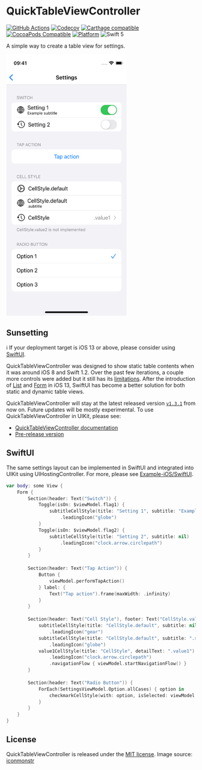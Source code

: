 # QuickTableViewController

[![GitHub Actions](https://github.com/bcylin/QuickTableViewController/workflows/CI/badge.svg)](https://github.com/bcylin/QuickTableViewController/actions)
[![Codecov](https://img.shields.io/codecov/c/github/bcylin/QuickTableViewController)](https://codecov.io/gh/bcylin/QuickTableViewController)
[![Carthage compatible](https://img.shields.io/badge/carthage-compatible-green.svg)](https://github.com/Carthage/Carthage)
[![CocoaPods Compatible](https://img.shields.io/cocoapods/v/QuickTableViewController.svg)](https://cocoapods.org/pods/QuickTableViewController)
[![Platform](https://img.shields.io/cocoapods/p/QuickTableViewController?label=docs)](https://bcylin.github.io/QuickTableViewController)
![Swift 5](https://img.shields.io/badge/Swift-5-orange.svg)

A simple way to create a table view for settings.

<img src="https://raw.githubusercontent.com/bcylin/QuickTableViewController/develop/Documentation/Screenshot.png" width="320"></img>

## Sunsetting

ℹ️ If your deployment target is iOS 13 or above, please consider using [SwiftUI](#SwiftUI).

QuickTableViewController was designed to show static table contents when it was around iOS 8 and Swift 1.2. Over the past few iterations, a couple more controls were added but it still has its [limitations](https://github.com/bcylin/QuickTableViewController/tree/develop/Documentation/README.md#limitations). After the introduction of [List](https://developer.apple.com/documentation/swiftui/list) and [Form](https://developer.apple.com/documentation/swiftui/form) in iOS 13, SwiftUI has become a better solution for both static and dynamic table views.

QuickTableViewController will stay at the latest released version [`v1.3.1`](https://github.com/bcylin/QuickTableViewController/tree/v1.3.1) from now on. Future updates will be mostly experimental. To use QuickTableViewController in UIKit, please see:

- [QuickTableViewController documentation](https://bcylin.github.io/QuickTableViewController)
- [Pre-release version](https://github.com/bcylin/QuickTableViewController/tree/develop/Documentation)

## SwiftUI

The same settings layout can be implemented in SwiftUI and integrated into UIKit using UIHostingController. For more, please see [Example-iOS/SwiftUI](https://github.com/bcylin/QuickTableViewController/tree/develop/Example-iOS/SwiftUI).

```swift
var body: some View {
    Form {
        Section(header: Text("Switch")) {
            Toggle(isOn: $viewModel.flag1) {
                subtitleCellStyle(title: "Setting 1", subtitle: "Example subtitle")
                    .leadingIcon("globe")
            }
            Toggle(isOn: $viewModel.flag2) {
                subtitleCellStyle(title: "Setting 2", subtitle: nil)
                    .leadingIcon("clock.arrow.circlepath")
            }
        }

        Section(header: Text("Tap Action")) {
            Button {
                viewModel.performTapAction()
            } label: {
                Text("Tap action").frame(maxWidth: .infinity)
            }
        }

        Section(header: Text("Cell Style"), footer: Text("CellStyle.value2 is not implemented")) {
            subtitleCellStyle(title: "CellStyle.default", subtitle: nil)
                .leadingIcon("gear")
            subtitleCellStyle(title: "CellStyle.default", subtitle: ".subtitle")
                .leadingIcon("globe")
            value1CellStyle(title: "CellStyle", detailText: ".value1")
                .leadingIcon("clock.arrow.circlepath")
                .navigationFlow { viewModel.startNavigationFlow() }
        }

        Section(header: Text("Radio Button")) {
            ForEach(SettingsViewModel.Option.allCases) { option in
                checkmarkCellStyle(with: option, isSelected: viewModel.isOptionSelected(option))
            }
        }
    }
}
```
## License

QuickTableViewController is released under the [MIT license](https://github.com/bcylin/QuickTableViewController/tree/master/LICENSE). Image source: [iconmonstr](https://iconmonstr.com/license)
